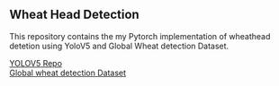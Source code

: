 ## Wheat Head Detection

This repository contains the my Pytorch implementation of wheathead detetion using YoloV5 and Global Wheat detection Dataset.

[YOLOV5 Repo](https://github.com/ultralytics/yolov5)<br>
[Global wheat detection Dataset](https://www.kaggle.com/c/global-wheat-detection/data)